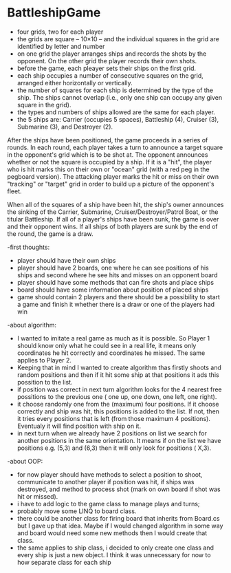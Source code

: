 # BattleshipGame
- four grids, two for each player
- the grids are square – 10×10 – and the individual squares in the grid are identified by letter and number
- on one grid the player arranges ships and records the shots by the opponent. On the other grid the player records their own shots.
- before the game, each pleayer sets their ships on the first grid. 
- each ship occupies a number of consecutive squares on the grid, arranged either horizontally or vertically. 
- the number of squares for each ship is determined by the type of the ship. The ships cannot overlap (i.e., only one ship can occupy any given square in the grid). 
- the types and numbers of ships allowed are the same for each player. 
- the 5 ships are:  Carrier (occupies 5 spaces), Battleship (4), Cruiser (3), Submarine (3), and Destroyer (2).  

After the ships have been positioned, the game proceeds in a series of rounds. In each round, each player takes a turn to announce a target square in the opponent's grid which is to be shot at. The opponent announces whether or not the square is occupied by a ship. 
If it is a "hit", the player who is hit marks this on their own or "ocean" grid (with a red peg in the pegboard version). 
The attacking player marks the hit or miss on their own "tracking" or "target" grid in order to build up a picture of the opponent's fleet.

When all of the squares of a ship have been hit, the ship's owner announces the sinking of the Carrier, Submarine, Cruiser/Destroyer/Patrol Boat, or the titular Battleship. If all of a player's ships have been sunk, the game is over and their opponent wins. If all ships of both players are sunk by the end of the round, the game is a draw.

-first thoughts:
 - player should have their own ships
 - player should have 2 boards, one where he can see positions of his ships and second where he see hits and misses on an opponent board
 - player should have some methods that can fire shots and place ships
 - board should have some information about position of placed ships
 - game should contain 2 players and there should be a possibility to start a game and finish it whether there is a draw or one of the players had win

-about algorithm:
 - I wanted to imitate a real game as much as it is possible. So Player 1 should know only what he could see in a real life, it means only coordinates he hit correctly and coordinates he missed. The same applies to Player 2.
 - Keeping that in mind I wanted to create algorithm thas firstly shoots and random positions and then if it hit some ship at that positions it ads this possition to the list.
 - if position was correct in next turn algorithm looks for the 4 nearest free possitions to the previous one ( one up, one down, one left, one right).
 - it choose randomly one from the (maximum) four positions. If it choose correctly and ship was hit, this positions is added to the list. If not, then it tries every positions that is left (from those maximum 4 positions). Eventualy it will find position with ship on it.
 - in next turn when we already have 2 positions on list we search for another positions in the same orientation. It means if on the list we have positions e.g. (5,3) and (6,3) then it will only look for positions ( X,3).

-about OOP:
 - for now player should have methods to select a position to shoot, communicate to another player if position was hit, if ships was destroyed, and method to process shot (mark on own board if shot was hit or missed).
 - i have to add logic to the game class to manage plays and turns;
 - probably move some LINQ to board class.
 - there could be another class for firing board that inherits from Board.cs but I gave up that idea. Maybe if I would changed algorithm in some way and board would need some new methods then I would create that class.
 - the same applies to ship class, i decided to only create one class and every ship is just a new object. I think it was unnecessary for now to how separate class for each ship 

